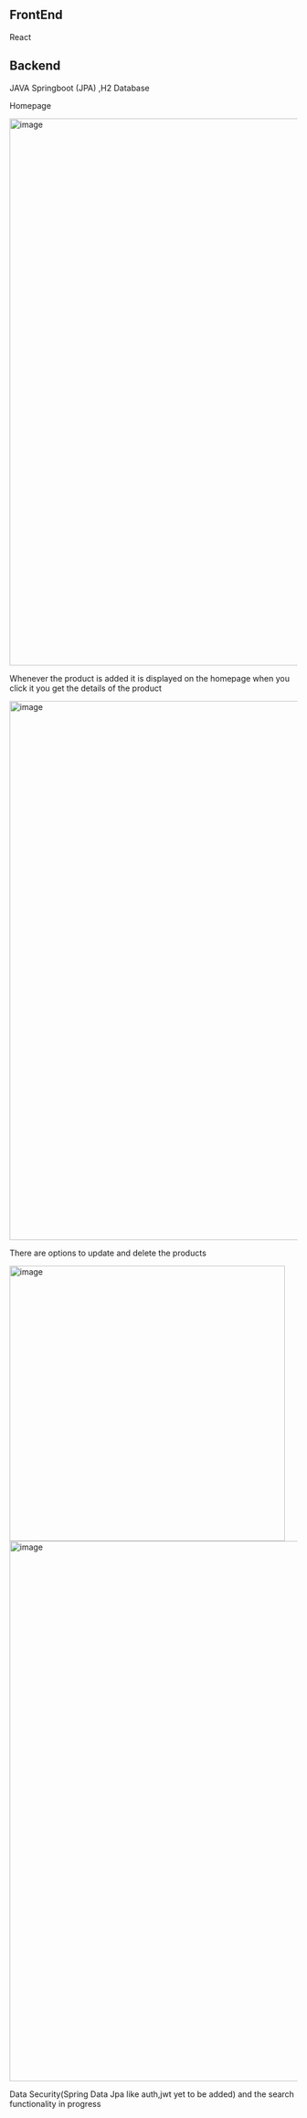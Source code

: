 ## FrontEnd 
React 

## Backend 
JAVA Springboot (JPA) ,H2 Database

Homepage

<img width="958" alt="image" src="https://github.com/user-attachments/assets/924857bd-9497-45c8-bafc-451d777a6cd3" />

Whenever the product is added it is displayed on the homepage when you click it you get the details of the product 

<img width="944" alt="image" src="https://github.com/user-attachments/assets/19afee4e-a678-47db-a672-379bb6910cbc" />


There are options to update and delete the products

<img width="482" alt="image" src="https://github.com/user-attachments/assets/e4d206a3-44e8-4036-81d4-4f2193d5e520" />


<img width="946" alt="image" src="https://github.com/user-attachments/assets/9ef4f38b-c8ca-4955-bb5a-debbe6de87ec" />


Data Security(Spring Data Jpa like auth,jwt yet to be added) and the search functionality in progress



